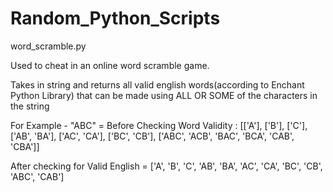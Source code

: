 # Random_Python_Scripts


word_scramble.py

Used to cheat in an online word scramble game.


Takes in string and returns all valid english words(according to Enchant Python Library) that can be made using ALL OR SOME of the characters in the string


For Example - "ABC"  =  Before Checking Word Validity :  [['A'], ['B'], ['C'], ['AB', 'BA'], ['AC', 'CA'], ['BC', 'CB'], ['ABC', 'ACB', 'BAC', 'BCA', 'CAB', 'CBA']]


After checking for Valid English =  ['A', 'B', 'C', 'AB', 'BA', 'AC', 'CA', 'BC', 'CB', 'ABC', 'CAB']



